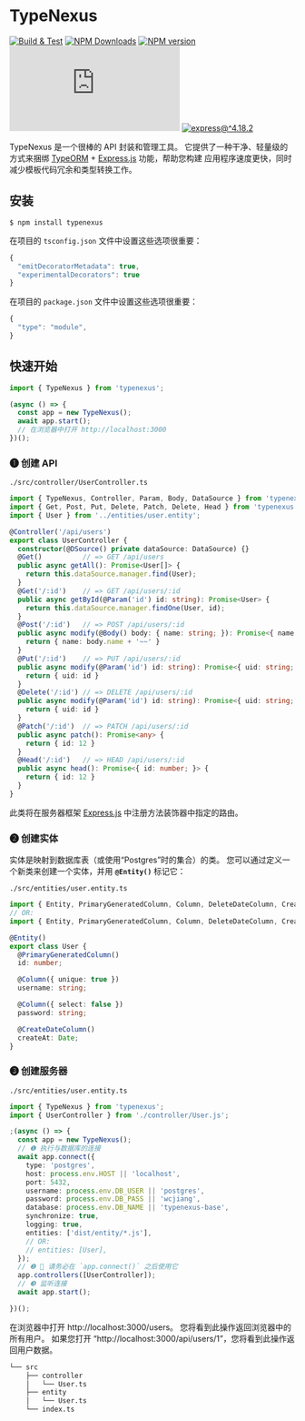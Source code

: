 TypeNexus
===

[![Build & Test](https://github.com/jaywcjlove/typenexus/actions/workflows/CI.yml/badge.svg)](https://github.com/jaywcjlove/typenexus/actions/workflows/CI.yml)
[![NPM Downloads](https://img.shields.io/npm/dm/typenexus.svg?style=flat)](https://www.npmjs.com/package/typenexus)
[![NPM version](https://img.shields.io/npm/v/typenexus.svg?style=flat&label=typenexus)](https://npmjs.org/package/typenexus)
[![typeorm@^0.3.12](https://shields.io/badge/typeorm-^0.3.12-green?style=flat&logo=node.js)](https://www.npmjs.com/package/typeorm)
[![express@^4.18.2](https://shields.io/badge/express-^4.18.2-green?style=flat&logo=express)](https://www.npmjs.com/package/express)

TypeNexus 是一个很棒的 API 封装和管理工具。 它提供了一种干净、轻量级的方式来捆绑 [TypeORM](https://github.com/typeorm/typeorm) + [Express.js](https://github.com/expressjs/express) 功能，帮助您构建 应用程序速度更快，同时减少模板代码冗余和类型转换工作。


## 安装

```shell
$ npm install typenexus
```

在项目的 `tsconfig.json` 文件中设置这些选项很重要：

```typescript
{
  "emitDecoratorMetadata": true,
  "experimentalDecorators": true
}
```

在项目的 `package.json` 文件中设置这些选项很重要：

```typescript
{
  "type": "module",
}
```

## 快速开始

```javascript
import { TypeNexus } from 'typenexus';

(async () => {
  const app = new TypeNexus();
  await app.start();
  // 在浏览器中打开 http://localhost:3000
})();
```

### ❶ 创建 API

`./src/controller/UserController.ts`

```typescript
import { TypeNexus, Controller, Param, Body, DataSource } from 'typenexus';
import { Get, Post, Put, Delete, Patch, Delete, Head } from 'typenexus';
import { User } from '../entities/user.entity';

@Controller('/api/users')
export class UserController {
  constructor(@DSource() private dataSource: DataSource) {}
  @Get()          // => GET /api/users
  public async getAll(): Promise<User[]> {
    return this.dataSource.manager.find(User);
  }
  @Get('/:id')    // => GET /api/users/:id
  public async getById(@Param('id') id: string): Promise<User> {
    return this.dataSource.manager.findOne(User, id);
  }
  @Post('/:id')   // => POST /api/users/:id
  public async modify(@Body() body: { name: string; }): Promise<{ name: string; }> {
    return { name: body.name + '~~' }
  }
  @Put('/:id')    // => PUT /api/users/:id
  public async modify(@Param('id') id: string): Promise<{ uid: string; }> {
    return { uid: id }
  }
  @Delete('/:id') // => DELETE /api/users/:id
  public async modify(@Param('id') id: string): Promise<{ uid: string; }> {
    return { uid: id }
  }
  @Patch('/:id')  // => PATCH /api/users/:id
  public async patch(): Promise<any> {
    return { id: 12 }
  }
  @Head('/:id')   // => HEAD /api/users/:id
  public async head(): Promise<{ id: number; }> {
    return { id: 12 }
  }
}
```

此类将在服务器框架 [Express.js](https://github.com/expressjs/express) 中注册方法装饰器中指定的路由。

### ❷ 创建实体

实体是映射到数据库表（或使用“Postgres”时的集合）的类。 您可以通过定义一个新类来创建一个实体，并用 **`@Entity()`** 标记它：

`./src/entities/user.entity.ts`

```typescript
import { Entity, PrimaryGeneratedColumn, Column, DeleteDateColumn, CreateDateColumn } from 'typenexus';
// OR: 
import { Entity, PrimaryGeneratedColumn, Column, DeleteDateColumn, CreateDateColumn } from 'typeorm';

@Entity()
export class User {
  @PrimaryGeneratedColumn()
  id: number;

  @Column({ unique: true })
  username: string;

  @Column({ select: false })
  password: string;

  @CreateDateColumn()
  createAt: Date;
}
```

### ❸ 创建服务器

`./src/entities/user.entity.ts`

```typescript
import { TypeNexus } from 'typenexus';
import { UserController } from './controller/User.js';

;(async () => {
  const app = new TypeNexus();
  // ❶ 执行与数据库的连接
  await app.connect({ 
    type: 'postgres',
    host: process.env.HOST || 'localhost',
    port: 5432,
    username: process.env.DB_USER || 'postgres',
    password: process.env.DB_PASS || 'wcjiang',
    database: process.env.DB_NAME || 'typenexus-base',
    synchronize: true,
    logging: true,
    entities: ['dist/entity/*.js'],
    // OR: 
    // entities: [User],      
  });
  // ❷ 🚨 请务必在 `app.connect()` 之后使用它
  app.controllers([UserController]);
  // ❸ 监听连接
  await app.start();

})();
```

在浏览器中打开 http://localhost:3000/users。 您将看到此操作返回浏览器中的所有用户。 如果您打开 “http://localhost:3000/api/users/1”，您将看到此操作返回用户数据。

```bash
└── src
    ├── controller
    │   └── User.ts
    ├── entity
    │   └── User.ts
    └── index.ts
```
